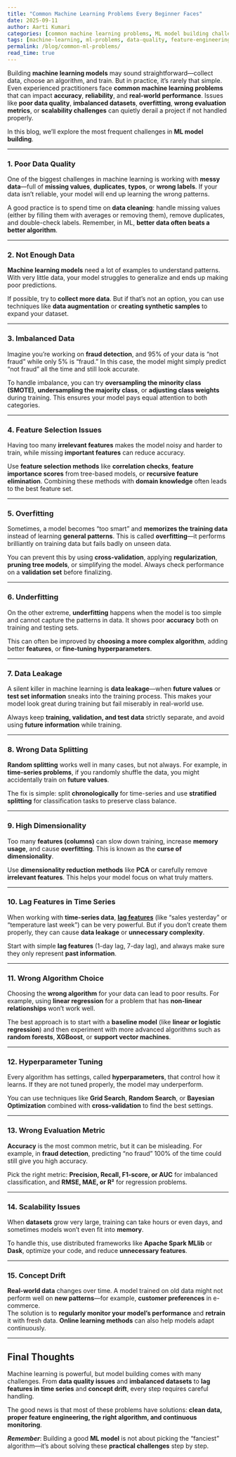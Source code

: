 ```yaml
---
title: "Common Machine Learning Problems Every Beginner Faces"
date: 2025-09-11
author: Aarti Kumari
categories: [common machine learning problems, ML model building challenges]
tags: [machine-learning, ml-problems, data-quality, feature-engineering, time-series]
permalink: /blog/common-ml-problems/
read_time: true
---
```



Building **machine learning models** may sound straightforward—collect data, choose an algorithm, and train. But in practice, it’s rarely that simple. Even experienced practitioners face **common machine learning problems** that can impact **accuracy**, **reliability**, and **real-world performance**. Issues like **poor data quality**, **imbalanced datasets**, **overfitting**, **wrong evaluation metrics**, or **scalability challenges** can quietly derail a project if not handled properly.  

In this blog, we’ll explore the most frequent challenges in **ML model building**.

---

### 1. **Poor Data Quality**

One of the biggest challenges in machine learning is working with **messy data**—full of **missing values**, **duplicates**, **typos**, or **wrong labels**. If your data isn’t reliable, your model will end up learning the wrong patterns. 

A good practice is to spend time on **data cleaning**: handle missing values (either by filling them with averages or removing them), remove duplicates, and double-check labels. Remember, in ML, **better data often beats a better algorithm**.

---

### 2. **Not Enough Data**

**Machine learning models** need a lot of examples to understand patterns. With very little data, your model struggles to generalize and ends up making poor predictions.  

If possible, try to **collect more data**. But if that’s not an option, you can use techniques like **data augmentation** or **creating synthetic samples** to expand your dataset.

---

### 3. **Imbalanced Data**

Imagine you’re working on **fraud detection**, and 95% of your data is “not fraud” while only 5% is “fraud.” In this case, the model might simply predict “not fraud” all the time and still look accurate.  

To handle imbalance, you can try **oversampling the minority class (SMOTE)**, **undersampling the majority class**, or **adjusting class weights** during training. This ensures your model pays equal attention to both categories.

---

### 4. **Feature Selection Issues**

Having too many **irrelevant features** makes the model noisy and harder to train, while missing **important features** can reduce accuracy.  

Use **feature selection methods** like **correlation checks**, **feature importance scores** from tree-based models, or **recursive feature elimination**. Combining these methods with **domain knowledge** often leads to the best feature set.

---

### 5. **Overfitting**

Sometimes, a model becomes “too smart” and **memorizes the training data** instead of learning **general patterns**. This is called **overfitting**—it performs brilliantly on training data but fails badly on unseen data.  

You can prevent this by using **cross-validation**, applying **regularization**, **pruning tree models**, or simplifying the model. Always check performance on a **validation set** before finalizing.

---

### 6. **Underfitting**

On the other extreme, **underfitting** happens when the model is too simple and cannot capture the patterns in data. It shows poor **accuracy** both on training and testing sets.  

This can often be improved by **choosing a more complex algorithm**, adding better **features**, or **fine-tuning hyperparameters**.

---

### 7. **Data Leakage**

A silent killer in machine learning is **data leakage**—when **future values** or **test set information** sneaks into the training process. This makes your model look great during training but fail miserably in real-world use.  

Always keep **training, validation, and test data** strictly separate, and avoid using **future information** while training.

---

### 8. **Wrong Data Splitting**

**Random splitting** works well in many cases, but not always. For example, in **time-series problems**, if you randomly shuffle the data, you might accidentally train on **future values**.  

The fix is simple: split **chronologically** for time-series and use **stratified splitting** for classification tasks to preserve class balance.

---

### 9. **High Dimensionality**

Too many **features (columns)** can slow down training, increase **memory usage**, and cause **overfitting**. This is known as the **curse of dimensionality**.  

Use **dimensionality reduction methods** like **PCA** or carefully remove **irrelevant features**. This helps your model focus on what truly matters.

---

### 10. **Lag Features in Time Series**

When working with **time-series data**, [**lag features**](https://aartikumari16.github.io/lag-features-forecasting/) (like “sales yesterday” or “temperature last week”) can be very powerful. But if you don’t create them properly, they can cause **data leakage** or **unnecessary complexity**.  

Start with simple **lag features** (1-day lag, 7-day lag), and always make sure they only represent **past information**.

---

### 11. **Wrong Algorithm Choice**

Choosing the **wrong algorithm** for your data can lead to poor results. For example, using **linear regression** for a problem that has **non-linear relationships** won’t work well.  

The best approach is to start with a **baseline model** (like **linear or logistic regression**) and then experiment with more advanced algorithms such as **random forests**, **XGBoost**, or **support vector machines**.

---

### 12. **Hyperparameter Tuning**

Every algorithm has settings, called **hyperparameters**, that control how it learns. If they are not tuned properly, the model may underperform.

You can use techniques like **Grid Search**, **Random Search**, or **Bayesian Optimization** combined with **cross-validation** to find the best settings.

---

### 13. **Wrong Evaluation Metric**

**Accuracy** is the most common metric, but it can be misleading. For example, in **fraud detection**, predicting “no fraud” 100% of the time could still give you high accuracy.  

Pick the right metric: **Precision, Recall, F1-score, or AUC** for imbalanced classification, and **RMSE, MAE, or R²** for regression problems.

---

### 14. **Scalability Issues**

When **datasets** grow very large, training can take hours or even days, and sometimes models won’t even fit into **memory**.

To handle this, use distributed frameworks like **Apache Spark MLlib** or **Dask**, optimize your code, and reduce **unnecessary features**.

---

### 15. **Concept Drift**

**Real-world data** changes over time. A model trained on old data might not perform well on **new patterns**—for example, **customer preferences** in e-commerce.  
The solution is to **regularly monitor your model’s performance** and **retrain** it with fresh data. **Online learning methods** can also help models adapt continuously.

---

## Final Thoughts

Machine learning is powerful, but model building comes with many challenges. From **data quality issues** and **imbalanced datasets** to **lag features in time series** and **concept drift**, every step requires careful handling.  

The good news is that most of these problems have solutions: **clean data, proper feature engineering, the right algorithm, and continuous monitoring**. 

***Remember***: Building a good **ML model** is not about picking the “fanciest” algorithm—it’s about solving these **practical challenges** step by step.


